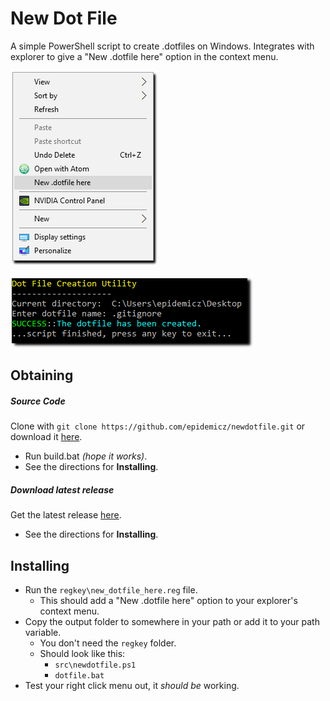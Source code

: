 # New Dot File
A simple PowerShell script to create .dotfiles on Windows.  Integrates with explorer to give a "New .dotfile here" option in the context menu.

![Explorer menu screenshot](/img/menu_screenshot.png)

![Console screenshot](/img/console_screenshot.png)

## Obtaining
##### Source Code
Clone with `git clone https://github.com/epidemicz/newdotfile.git` or download it [here](https://github.com/epidemicz/newdotfile/archive/master.zip).

- Run build.bat *(hope it works)*.
- See the directions for **Installing**.

##### Download latest release
Get the latest release [here](https://github.com/epidemicz/newdotfile/releases/latest).
- See the directions for **Installing**.

## Installing
- Run the `regkey\new_dotfile_here.reg` file.
  - This should add a "New .dotfile here" option to your explorer's context menu. 
- Copy the output folder to somewhere in your path or add it to your path variable.
  - You don't need the `regkey` folder.
  - Should look like this:
    - `src\newdotfile.ps1`
    - `dotfile.bat`
- Test your right click menu out, it *should be* working.
